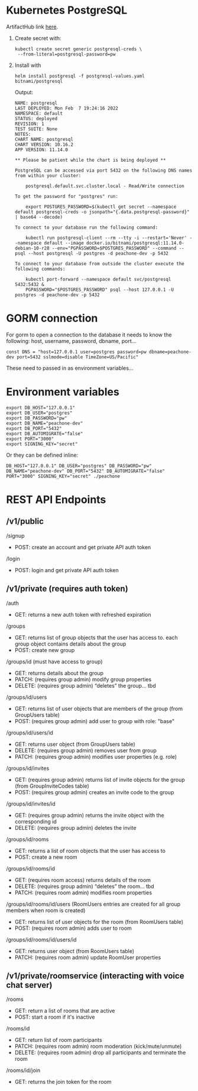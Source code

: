# Kubernetes PostgreSQL
ArtifactHub link [here](https://artifacthub.io/packages/helm/bitnami/postgresql).

1. Create secret with:

    ```
    kubectl create secret generic postgresql-creds \
     --from-literal=postgresql-password=pw
    ```
    
2. Install with 

    ```
    helm install postgresql -f postgresql-values.yaml bitnami/postgresql
    ```

    Output:

    ```
    NAME: postgresql
    LAST DEPLOYED: Mon Feb  7 19:24:16 2022
    NAMESPACE: default
    STATUS: deployed
    REVISION: 1
    TEST SUITE: None
    NOTES:
    CHART NAME: postgresql
    CHART VERSION: 10.16.2
    APP VERSION: 11.14.0

    ** Please be patient while the chart is being deployed **

    PostgreSQL can be accessed via port 5432 on the following DNS names from within your cluster:

        postgresql.default.svc.cluster.local - Read/Write connection

    To get the password for "postgres" run:

        export POSTGRES_PASSWORD=$(kubectl get secret --namespace default postgresql-creds -o jsonpath="{.data.postgresql-password}" | base64 --decode)

    To connect to your database run the following command:

        kubectl run postgresql-client --rm --tty -i --restart='Never' --namespace default --image docker.io/bitnami/postgresql:11.14.0-debian-10-r28 --env="PGPASSWORD=$POSTGRES_PASSWORD" --command -- psql --host postgresql -U postgres -d peachone-dev -p 5432

    To connect to your database from outside the cluster execute the following commands:

        kubectl port-forward --namespace default svc/postgresql 5432:5432 &
        PGPASSWORD="$POSTGRES_PASSWORD" psql --host 127.0.0.1 -U postgres -d peachone-dev -p 5432
    ```

# GORM connection

For gorm to open a connection to the database it needs to know the following: host, username, password, dbname, port... 

```
const DNS = "host=127.0.0.1 user=postgres password=pw dbname=peachone-dev port=5432 sslmode=disable TimeZone=US/Pacific"
```

These need to passed in as environment variables...

# Environment variables

```
export DB_HOST="127.0.0.1"
export DB_USER="postgres"
export DB_PASSWORD="pw"
export DB_NAME="peachone-dev"
export DB_PORT="5432"
export DB_AUTOMIGRATE="false"
export PORT="3000"
export SIGNING_KEY="secret"
```

Or they can be defined inline:

```
DB_HOST="127.0.0.1" DB_USER="postgres" DB_PASSWORD="pw" DB_NAME="peachone-dev" DB_PORT="5432" DB_AUTOMIGRATE="false" PORT="3000" SIGNING_KEY="secret" ./peachone
```

# REST API Endpoints

## /v1/public
/signup
- POST: create an account and get private API auth token
  
/login
- POST: login and get private API auth token

## /v1/private (requires auth token)
/auth
- GET: returns a new auth token with refreshed expiration

/groups
- GET: returns list of group objects that the user has access to. each group object contains details about the group
- POST: create new group

/groups/id (must have access to group)
- GET: returns details about the group
- PATCH: (requires group admin) modify group properties
- DELETE: (requires group admin) “deletes” the group… tbd

/groups/id/users
- GET: returns list of user objects that are members of the group (from GroupUsers table)
- POST: (requires group admin) add user to group with role: "base"

/groups/id/users/id
- GET: returns user object (from GroupUsers table)
- DELETE: (requires group admin) removes user from group 
- PATCH: (requires group admin) modifies user properties (e.g. role) 

/groups/id/invites
- GET: (requires group admin) returns list of invite objects for the group (from GroupInviteCodes table)
- POST: (requires group admin) creates an invite code to the group

/groups/id/invites/id
- GET: (requires group admin) returns the invite object with the corresponding id
- DELETE: (requires group admin) deletes the invite

/groups/id/rooms
- GET: returns a list of room objects that the user has access to
- POST: create a new room

/groups/id/rooms/id
- GET: (requires room access) returns details of the room
- DELETE: (requires group admin) “deletes” the room… tbd
- PATCH: (requires room admin) modifies room properties

/groups/id/rooms/id/users (RoomUsers entries are created for all group members when room is created)
- GET: returns list of user objects for the room (from RoomUsers table)
- POST: (requires room admin) adds user to room

/groups/id/rooms/id/users/id
- GET: returns user object (from RoomUsers table)
- PATCH: (requires room admin) update RoomUser properties

## /v1/private/roomservice (interacting with voice chat server)
/rooms
- GET: return a list of rooms that are active
- POST: start a room if it's inactive

/rooms/id
- GET: return list of room participants
- PATCH: (requires room admin) room moderation (kick/mute/unmute)
- DELETE: (requires room admin) drop all participants and terminate the room

/rooms/id/join
- GET: returns the join token for the room

